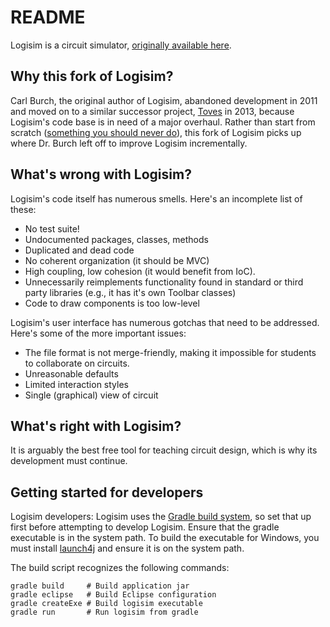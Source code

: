 # README

Logisim is a circuit simulator, [originally available here](http://ozark.hendrix.edu/~burch/logisim/).

## Why this fork of Logisim?
Carl Burch, the original author of Logisim, abandoned development in 2011 and moved on to a similar successor project, [Toves](http://www.toves.org/) in 2013, because Logisim's code base is in need of a major overhaul. Rather than start from scratch ([something you should never do](http://www.joelonsoftware.com/articles/fog0000000069.html)), this fork of Logisim picks up where Dr. Burch left off to improve Logisim incrementally.

## What's wrong with Logisim?
Logisim's code itself has numerous smells. Here's an incomplete list of these:

* No test suite!
* Undocumented packages, classes, methods
* Duplicated and dead code
* No coherent organization (it should be MVC)
* High coupling, low cohesion (it would benefit from IoC).
* Unnecessarily reimplements functionality found in standard or third party libraries (e.g., it has it's own Toolbar classes)
* Code to draw components is too low-level

Logisim's user interface has numerous gotchas that need to be addressed. Here's some of the more important issues:

* The file format is not merge-friendly, making it impossible for students to collaborate on circuits.
* Unreasonable defaults
* Limited interaction styles
* Single (graphical) view of circuit

## What's right with Logisim?
It is arguably the best free tool for teaching circuit design, which is why its development must continue.

## Getting started for developers
Logisim developers: Logisim uses the [Gradle build system](http://www.gradle.org), so set that up first before attempting to develop Logisim. Ensure that the gradle executable is in the system path. To build the executable for Windows, you must install [launch4j](http://launch4j.sourceforge.net/) and ensure it is on the system path.

The build script recognizes the following commands:

	gradle build     # Build application jar
	gradle eclipse   # Build Eclipse configuration
	gradle createExe # Build logisim executable
	gradle run       # Run logisim from gradle

